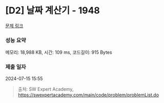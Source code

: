 # [D2] 날짜 계산기 - 1948 

[문제 링크](https://swexpertacademy.com/main/code/problem/problemDetail.do?contestProbId=AV5PnnU6AOsDFAUq) 

### 성능 요약

메모리: 18,988 KB, 시간: 109 ms, 코드길이: 915 Bytes

### 제출 일자

2024-07-15 15:55



> 출처: SW Expert Academy, https://swexpertacademy.com/main/code/problem/problemList.do